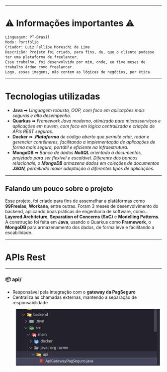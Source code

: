 
---

# ⚠️ Informações importantes ⚠️

```
Linguagem: PT-Brasil
Modo: Portfólio
Criador: Luiz Fellipe Moreschi de Lima
Descrição: Projeto foi criado, para fins, de, que o cliente pudesse ter uma plataforma de freelancer.
Esse trabalho, foi desenvolvido por mim, onde, eu tive meses de trabalho árduo como freelancer. 
Logo, essas imagens, não contem as lógicas de negócios, por ética.  
```
---

# Tecnologias utilizadas

- **Java** ➡︎ *Linguagem robusta, OOP, com foco em aplicações mais seguras e alto desempenho.*
- **Quarkus** ➡︎ *Framework Java moderno, otimizado para microsserviços e aplicações em nuvem, com foco em lógica centralizada e criação de APIs REST seguras.*
- **Docker** ➡︎ *.**Plataforma** de código aberto que permite criar, rodar e gerenciar contêineres, facilitando a implementação de aplicações de forma mais segura, portátil e eficiente na infraestrutura.*
- **MongoDB** ➡︎ *Banco de dados **NoSQL** orientado a documentos, projetado para ser flexível e escalável. Diferente dos bancos relacionais, o **MongoDB** armazena dados em coleções de documentos **JSON**, permitindo maior adaptação a diferentes tipos de aplicações.*

---

## Falando um pouco sobre o projeto

Esse projeto, foi criado para fins de assemelhar a platáformas como **99Freelas**, **Workana**, entre outras.
Foram 3 meses de desenvolvimento do backend, aplicando boas práticas de engenharia de software, como... **Layered Architeture**, **Separation of Concerns (SoC)** e **Modelling Patterns**. A construção foi feita em **Java**, usando o Quarkus como **Framework**, o **MongoDB** para armazenamento dos dados, de forma leve e facilitando a escabilidade.

---

# APIs Rest

---
### 📦 api/
- Responsável pela integração com o **gateway da PagSeguro**
- Centraliza as chamadas externas, mantendo a separação de responsabilidade
![image](image.png)